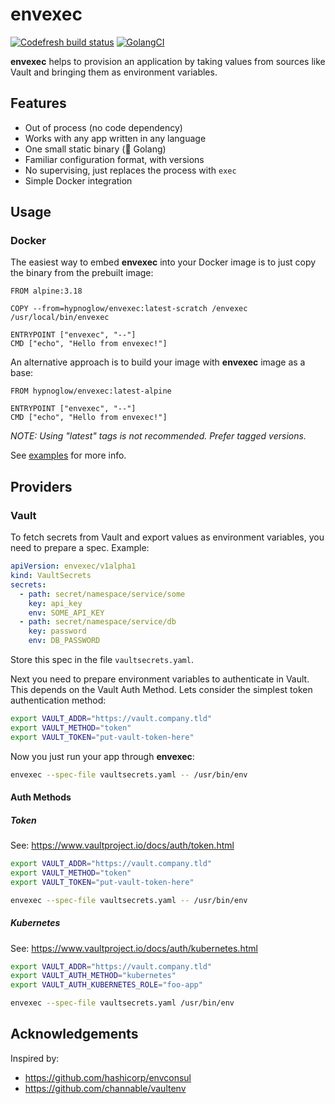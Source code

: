 # envexec

[![Codefresh build status]( https://g.codefresh.io/api/badges/pipeline/hypnoglow/hypnoglow%2Fenvexec%2Fenvexec?type=cf-1)]( https://g.codefresh.io/public/accounts/hypnoglow/pipelines/hypnoglow/envexec/envexec)
[![GolangCI](https://golangci.com/badges/github.com/hypnoglow/envexec.svg)](https://golangci.com/r/github.com/hypnoglow/envexec)

**envexec** helps to provision an application by taking values from
sources like Vault and bringing them as environment variables.

## Features

- Out of process (no code dependency)
- Works with any app written in any language
- One small static binary (💙 Golang)
- Familiar configuration format, with versions
- No supervising, just replaces the process with `exec`
- Simple Docker integration

## Usage

### Docker

The easiest way to embed **envexec** into your Docker image is to just
copy the binary from the prebuilt image:

```docker
FROM alpine:3.18

COPY --from=hypnoglow/envexec:latest-scratch /envexec /usr/local/bin/envexec

ENTRYPOINT ["envexec", "--"]
CMD ["echo", "Hello from envexec!"]
```

An alternative approach is to build your image with **envexec** image
as a base:

```
FROM hypnoglow/envexec:latest-alpine

ENTRYPOINT ["envexec", "--"]
CMD ["echo", "Hello from envexec!"]
```

*NOTE: Using "latest" tags is not recommended. Prefer tagged versions.*

See [examples](_examples/docker/) for more info.

## Providers

### Vault

To fetch secrets from Vault and export values as environment
variables, you need to prepare a spec. Example:

```yaml
apiVersion: envexec/v1alpha1
kind: VaultSecrets
secrets:
  - path: secret/namespace/service/some
    key: api_key
    env: SOME_API_KEY
  - path: secret/namespace/service/db
    key: password
    env: DB_PASSWORD
```

Store this spec in the file `vaultsecrets.yaml`.

Next you need to prepare environment variables to authenticate
in Vault. This depends on the Vault Auth Method. Lets consider the
simplest token authentication method:

```bash
export VAULT_ADDR="https://vault.company.tld"
export VAULT_METHOD="token"
export VAULT_TOKEN="put-vault-token-here"
```

Now you just run your app through **envexec**:

```bash
envexec --spec-file vaultsecrets.yaml -- /usr/bin/env
```

#### Auth Methods

##### Token

See: https://www.vaultproject.io/docs/auth/token.html

```bash
export VAULT_ADDR="https://vault.company.tld"
export VAULT_METHOD="token"
export VAULT_TOKEN="put-vault-token-here"

envexec --spec-file vaultsecrets.yaml -- /usr/bin/env
```

##### Kubernetes

See: https://www.vaultproject.io/docs/auth/kubernetes.html

```bash
export VAULT_ADDR="https://vault.company.tld"
export VAULT_AUTH_METHOD="kubernetes"
export VAULT_AUTH_KUBERNETES_ROLE="foo-app"

envexec --spec-file vaultsecrets.yaml /usr/bin/env
```

## Acknowledgements

Inspired by:

- https://github.com/hashicorp/envconsul
- https://github.com/channable/vaultenv
